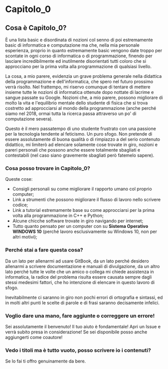 # Capitolo\_0

## Cosa è Capitolo\_0?

È una lista basic e disordinata di nozioni col senno di poi estremamente basic di informatica e computazione ma che, nella mia personale esperienza, proprio in quanto estremamente basic vengono date troppo per scontate in ogni corso di informatica o di programmazione, finendo per lasciare incredibilmente ed inutilmente disorientati tutti coloro che si approcciano per la prima volta alla programmazione di qualsiasi livello.

La cosa, a mio parere, evidenzia un grave problema generale nella didattica della programmazione e dell'informatica, che spero nel futuro prossimo verrà risolto. Nel frattempo, mi riservo comunque di tentare di mettere insieme tutte le nozioni di informatica ottenute dopo nottate di lacrime e sangue passate su Google. Nozioni che, a mio parere, possono migliorare di molto la vita e l'equilibrio mentale dello studente di fisica che si trova costretto ad approcciarsi al mondo della programmazione \(anche perché siamo nel 2018, ormai tutta la ricerca passa attraverso un po' di computazione severa\).

Questo è il mero passatempo di uno studente frustrato con una passione per la tecnologia tendente al feticismo. Un puro sfogo. Non pretende di essere assolutamente di buona qualità o di rimpiazzo a del serio contenuto didattico, mi limiterò ad elencare solamente cose trovate in giro, nozioni e pareri personali che possono anche essere totalmente sbagliati e contestabili \(nel caso siano gravemente sbagliati però fatemelo sapere\).

### Cosa posso trovare in Capitolo\_0?

Queste cose:

* Consigli personali su come migliorare il rapporto umano col proprio computer;
* Link a strumenti che possono migliorare il flusso di lavoro nello scrivere codice;
* Link a tutorial estremamente base su come approcciarsi per la prima volta alla programmazione in C++ e Python;
* Alcune chicche software trovate in giro navigando per internet;
* Tutto quanto pensato per un computer con su **Sistema Operativo WINDOWS 10** \(perché lavoro esclusivamente su Windows 10, non per altri motivi\);

### Perché stai a fare questa cosa?

Da un lato per allenarmi ad usare GitBook, da un lato perché desidero allenarmi a scrivere documentazione e manuali di divulgazione, da un altro lato perché tutte le volte che un amico o collega mi chiede assistenza in informatica, la radice del problema risulta essere causata sempre dagli stessi medesimi fattori, che ho intenzione di elencare in questo lavoro di sfogo.

Inevitabilmente ci saranno in giro non pochi errori di ortografia e sintassi, ed in molti altri punti le scelte di parole e di frasi saranno decisamente infelici.

### Voglio dare una mano, fare aggiunte o correggere un errore!

Sei assolutamente il benvenuto! Il tuo aiuto è fondamentale! Apri un Issue e verrà subito presa in considerazione! Se sei disponibile posso anche aggiungerti come coautore!

### Vedo i titoli ma è tutto vuoto, posso scrivere io i contenuti?

Se lo fai ti offro genuinamente da bere.

